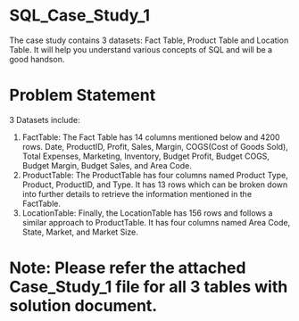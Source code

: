 # SQL_Case_Study_1
The case study contains 3 datasets: Fact Table, Product Table and Location Table. It will help you understand various concepts of SQL and will be a good handson.
# Problem Statement
3 Datasets include:
1) FactTable: The Fact Table has 14 columns mentioned below and 4200
rows. Date, ProductID, Profit, Sales, Margin, COGS(Cost of Goods Sold), Total Expenses, Marketing, Inventory, Budget Profit, Budget COGS, Budget Margin, Budget
Sales, and Area Code.
2) ProductTable: The ProductTable has four columns named Product Type, Product, ProductID, and Type. It has 13 rows which can be broken down
into further details to retrieve the information mentioned in the FactTable.
3) LocationTable: Finally, the LocationTable has 156 rows and follows a
similar approach to ProductTable. It has four columns named Area Code, State, Market, and Market Size.
# Note: Please refer the attached Case_Study_1 file for all 3 tables with solution document.
